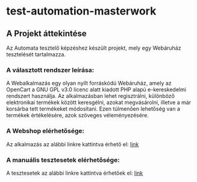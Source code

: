 # test-automation-masterwork

## A Projekt áttekintése
Az Automata tesztelő képzéshez készült projekt, mely egy Webáruház tesztelését tartalmazza.

### A választott rendszer leírása:
A Webalkalmazás egy olyan nyílt forráskódú Webáruház, amely az OpenCart a GNU GPL v3.0 licenc alatt kiadott PHP alapú e-kereskedelmi rendszert használja.
Az alkalmazásban lehet regisztrálni, különböző elektronikai termékek között keresgélni, azokat megvásárolni, illetve a már korsárba tett termékeket módosítani.
Ezen túlmenően lehetőség van a termékek értékelésére, azok szöveges véleményezésére.

### A Webshop elérhetősége:
Az alkalmazás az alábbi linkre kattintva érhető el: [link](http://test-automation-shop2.greenfox.academy/)

### A manuális tesztesetek elérhetősége:
A tesztesetek az alábbi linkre kattintva érhetőek el: [link](https://drive.google.com/file/d/1zwQvXrYZuVzvr9awKErvRBtX50aHjj5H/view?usp=sharing)
